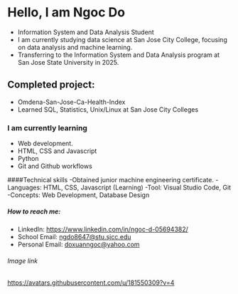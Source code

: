 # Hello, I am Ngoc Do
- Information System and Data Analysis Student
- I am currently studying data science at San Jose City College, focusing on data analysis and machine learning.
- Transferring to the Information System and Data Analysis program at San Jose State University in 2025.

## Completed project:
- Omdena-San-Jose-Ca-Health-Index
- Learned SQL, Statistics, Unix/Linux at San Jose City Colleges

### I am currently learning 
- Web development.
- HTML, CSS and Javascript
- Python
- Git and Github workflows

####Technical skills
-Obtained junior machine engineering certificate.
-Languages: HTML, CSS, Javascript (Learning)
-Tool: Visual Studio Code, Git
-Concepts: Web Development, Database Design

##### How to reach me:
- LinkedIn: https://www.linkedin.com/in/ngoc-d-05694382/
- School Email: ngdo8647@stu.sjcc.edu
- Personal Email: doxuanngoc@yahoo.com
  
###### Image link
https://avatars.githubusercontent.com/u/181550309?v=4
